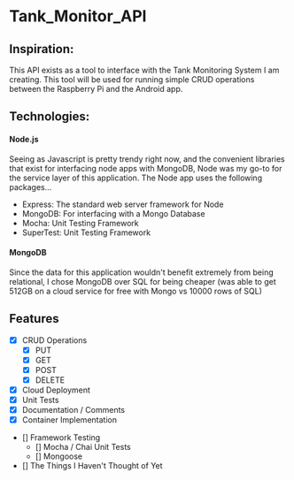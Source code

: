 # Tank_Monitor_API

## Inspiration:

This API exists as a tool to interface with the Tank Monitoring System I am creating. This tool will be used for running simple CRUD operations between the Raspberry Pi and the Android app.

## Technologies:

#### Node.js
Seeing as Javascript is pretty trendy right now, and the convenient libraries that exist for interfacing node apps with MongoDB, Node was my go-to for the service layer of this application. The Node app uses the following packages...
  - Express: The standard web server framework for Node
  - MongoDB: For interfacing with a Mongo Database
  - Mocha: Unit Testing Framework
  - SuperTest: Unit Testing Framework

#### MongoDB
 Since the data for this application wouldn't benefit extremely from being relational, I chose MongoDB over SQL for being cheaper (was able to get 512GB on a cloud service for free with Mongo vs 10000 rows of SQL)
 
## Features

- [x] CRUD Operations
  - [x] PUT
  - [x] GET
  - [x] POST
  - [x] DELETE
- [x] Cloud Deployment
- [x] Unit Tests
- [x] Documentation / Comments
- [x] Container Implementation
- [] Framework Testing
  - [] Mocha / Chai Unit Tests
  - [] Mongoose
- [] The Things I Haven't Thought of Yet
